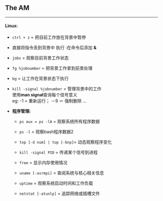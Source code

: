 ## The AM

---

#### Linux:

* `ctrl + z` = 把目前工作放在背景中暂停

* 直接将指令丢到背景中 执行 :在命令后添加 **&**

* `jobs` = 观察目前背景工作状态

* `fg %jobnumber` = 把背景工作拿到前景处理

* `bg` = 让工作在背景状态下执行

* `kill -signal %jobnumber` = 管理背景中的工作  
  使用**man signal**查询每个信号意义  
  eg: -1 = 重新运行；  －9 ＝ 强制删除  ...
  
* **程序管理:**
  * `ps aux = ps -lA` = 观察系统所有程序数据
  
  * `ps -l` = 观察bash程序数据2
  
  * `top [-d num] | top [-bnp]`= 动态观察程序变化  
   
  * `kill -signal PID` = 传递某个信号到进程
  
  * `free` = 显示内存使用情况
  
  * `uname [-asrmpi]` = 查阅系统与核心相关信息
  
  * `uptime` = 观察系统启动时间和工作负载
  
  * `netstat [-atunlp]` = 追踪网络或插槽文件  
   
   